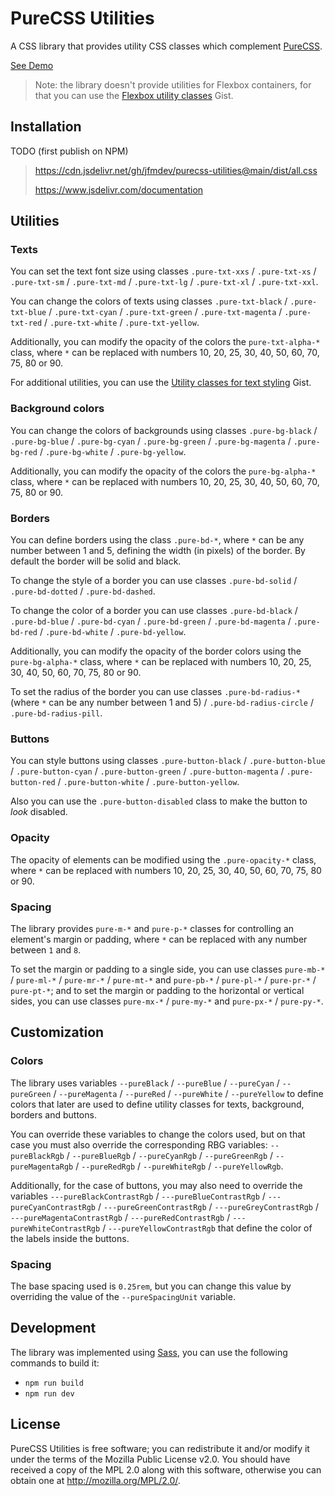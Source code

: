 # PureCSS Utilities

A CSS library that provides utility CSS classes which complement [PureCSS](https://purecss.io/).

[See Demo](https://jfmdev.github.io/purecss-utilities/demo.html)

> Note: the library doesn't provide utilities for Flexbox containers, for that you can use the [Flexbox utility classes](https://gist.github.com/jfmdev/e3541b3d9e94866fe429b9baf89e6303) Gist.


## Installation

TODO (first publish on NPM)

> https://cdn.jsdelivr.net/gh/jfmdev/purecss-utilities@main/dist/all.css
> 
> https://www.jsdelivr.com/documentation

## Utilities

### Texts

You can set the text font size using classes `.pure-txt-xxs` / `.pure-txt-xs` / `.pure-txt-sm` / `.pure-txt-md` / `.pure-txt-lg` / `.pure-txt-xl` / `.pure-txt-xxl`.

You can change the colors of texts using classes `.pure-txt-black` / `.pure-txt-blue` / `.pure-txt-cyan` / `.pure-txt-green` / `.pure-txt-magenta` / `.pure-txt-red` / `.pure-txt-white` / `.pure-txt-yellow`.

Additionally, you can modify the opacity of the colors the `pure-txt-alpha-*` class, where `*` can be replaced with numbers 10, 20, 25, 30, 40, 50, 60, 70, 75, 80 or 90.

For additional utilities, you can use the [Utility classes for text styling](https://gist.github.com/jfmdev/855d8b20823c89fc8f196812b2d3eb39) Gist.

### Background colors

You can change the colors of backgrounds using classes `.pure-bg-black` / `.pure-bg-blue` / `.pure-bg-cyan` / `.pure-bg-green` / `.pure-bg-magenta` / `.pure-bg-red` / `.pure-bg-white` / `.pure-bg-yellow`.

Additionally, you can modify the opacity of the colors the `pure-bg-alpha-*` class, where `*` can be replaced with numbers 10, 20, 25, 30, 40, 50, 60, 70, 75, 80 or 90.

### Borders

You can define borders using the class `.pure-bd-*`, where `*` can be any number between 1 and 5, defining the width (in pixels) of the border. By default the border will be solid and black.

To change the style of a border you can use classes `.pure-bd-solid` / `.pure-bd-dotted` / `.pure-bd-dashed`.

To change the color of a border you can use classes  `.pure-bd-black` / `.pure-bd-blue` / `.pure-bd-cyan` / `.pure-bd-green` / `.pure-bd-magenta` / `.pure-bd-red` / `.pure-bd-white` / `.pure-bd-yellow`.

Additionally, you can modify the opacity of the border colors using the `pure-bg-alpha-*` class, where `*` can be replaced with numbers 10, 20, 25, 30, 40, 50, 60, 70, 75, 80 or 90.

To set the radius of the border you can use classes `.pure-bd-radius-*` (where `*` can be any number between 1 and 5) / `.pure-bd-radius-circle` / `.pure-bd-radius-pill`.

### Buttons

You can style buttons using classes `.pure-button-black` / `.pure-button-blue` / `.pure-button-cyan` / `.pure-button-green` / `.pure-button-magenta` / `.pure-button-red` / `.pure-button-white` / `.pure-button-yellow`.

Also you can use the `.pure-button-disabled` class to make the button to _look_ disabled.

### Opacity

The opacity of elements can be modified using the `.pure-opacity-*` class, where `*` can be replaced with numbers 10, 20, 25, 30, 40, 50, 60, 70, 75, 80 or 90.

### Spacing

The library provides `pure-m-*` and `pure-p-*` classes for controlling an element's margin or padding, where `*` can be replaced with any number between `1` and `8`.  

To set the margin or padding to a single side, you can use classes `pure-mb-*` / `pure-ml-*` / `pure-mr-*` / `pure-mt-*` and `pure-pb-*` / `pure-pl-*` / `pure-pr-*` / `pure-pt-*`; and to set the margin or padding to the horizontal or vertical sides, you can use classes `pure-mx-*` / `pure-my-*` and `pure-px-*` / `pure-py-*`.


## Customization

### Colors

The library uses variables `--pureBlack` / `--pureBlue` / `--pureCyan` / `--pureGreen` / `--pureMagenta` / `--pureRed` / `--pureWhite` / `--pureYellow` to define colors that later are used to define utility classes for texts, background, borders and buttons.

You can override these variables to change the colors used, but on that case you must also override the corresponding RBG variables: `--pureBlackRgb` / `--pureBlueRgb` / `--pureCyanRgb` / `--pureGreenRgb` / `--pureMagentaRgb` / `--pureRedRgb` / `--pureWhiteRgb` / `--pureYellowRgb`.

Additionally, for the case of buttons, you may also need to override the variables `---pureBlackContrastRgb` / `---pureBlueContrastRgb` / `---pureCyanContrastRgb` / `---pureGreenContrastRgb` / `---pureGreyContrastRgb` / `---pureMagentaContrastRgb` / `---pureRedContrastRgb` / `---pureWhiteContrastRgb` / `---pureYellowContrastRgb` that define the color of the labels inside the buttons.


### Spacing

The base spacing used is `0.25rem`, but you can change this value by overriding the value of the `--pureSpacingUnit` variable.


## Development

The library was implemented using [Sass](https://sass-lang.com/), you can use the following commands to build it:

* `npm run build`
* `npm run dev`


## License

PureCSS Utilities is free software; you can redistribute it and/or modify it under the terms of the Mozilla Public License v2.0. You should have received a copy of the MPL 2.0 along with this software, otherwise you can obtain one at http://mozilla.org/MPL/2.0/.
